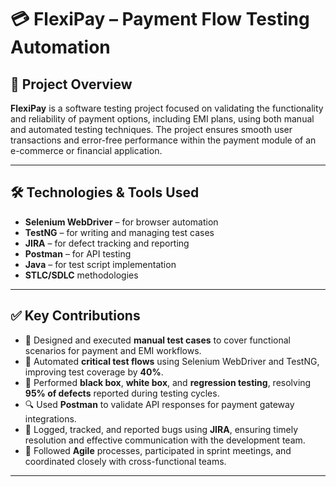 # 💳 FlexiPay – Payment Flow Testing Automation

## 📌 Project Overview
**FlexiPay** is a software testing project focused on validating the functionality and reliability of payment options, including EMI plans, using both manual and automated testing techniques. The project ensures smooth user transactions and error-free performance within the payment module of an e-commerce or financial application.

---

## 🛠 Technologies & Tools Used
- **Selenium WebDriver** – for browser automation
- **TestNG** – for writing and managing test cases
- **JIRA** – for defect tracking and reporting
- **Postman** – for API testing
- **Java** – for test script implementation
- **STLC/SDLC** methodologies

---

## ✅ Key Contributions
- 📄 Designed and executed **manual test cases** to cover functional scenarios for payment and EMI workflows.
- 🤖 Automated **critical test flows** using Selenium WebDriver and TestNG, improving test coverage by **40%**.
- 🧪 Performed **black box**, **white box**, and **regression testing**, resolving **95% of defects** reported during testing cycles.
- 🔍 Used **Postman** to validate API responses for payment gateway integrations.
- 🐞 Logged, tracked, and reported bugs using **JIRA**, ensuring timely resolution and effective communication with the development team.
- 🔁 Followed **Agile** processes, participated in sprint meetings, and coordinated closely with cross-functional teams.

---

